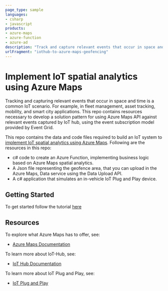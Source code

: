 ```yaml
---
page_type: sample
languages:
- csharp
- javascript
products:
- azure-maps
- azure-function
- azure-ad
description: "Track and capture relevant events that occur in space and time using Azure Maps spatial analytics services."
urlFragment: "iothub-to-azure-maps-geofencing"
---
```


# Implement IoT spatial analytics using Azure Maps

Tracking and capturing relevant events that occur in space and time is a common IoT scenario. For example, in fleet management, asset tracking, mobility, and smart city applications. This repo contains resources necessary to develop a solution pattern for using Azure Maps API against relevant events captured by IoT hub, using the event subscription model provided by Event Grid.

This repo contains the data and code files required to build an IoT system to [implement IoT spatial analytics using Azure Maps](https://docs.microsoft.com/azure/azure-maps/tutorial-iot-hub-maps). Following are the resources in this repo:

  * c# code to create an Azure Function, implementing business logic based on Azure Maps spatial analytics.
  * A Json file representing the geofence area, that you can upload in the Azure Maps, Data service using the Data Upload API.
  * A c# application that simulates an in-vehicle IoT Plug and Play device.


## Getting Started

To get started follow the tutorial [here](https://docs.microsoft.com/azure/azure-maps/tutorial-iot-hub-maps)


## Resources

To explore what Azure Maps has to offer, see:

* [Azure Maps Documentation](https://docs.microsoft.com/azure/azure-maps/)

To learn more about IoT-Hub, see:

* [IoT Hub Documentation](https://docs.microsoft.com/azure/iot-hub/)

To learn more about IoT Plug and Play, see:

* [IoT Plug and Play](https://aka.ms/iotpnpdocs)
